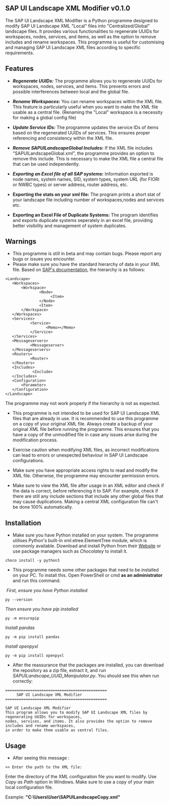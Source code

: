 
## SAP UI Landscape XML Modifier v0.1.0

The SAP UI Landscape XML Modifier is a Python programme designed to modify SAP UI Landscape XML "Local" files into "Centralized/Global" landscape files. It provides various functionalities to regenerate UUIDs for workspaces, nodes, services, and items, as well as the option to remove includes and rename workspaces. This programme is useful for customising and managing SAP UI Landscape XML files according to specific requirements.




## Features

- ***Regenerate UUIDs:*** The programme allows you to regenerate UUIDs for workspaces, nodes, services, and items. This prevents errors and possible interferences between local and the global file.

- ***Rename Workspaces:*** You can rename workspaces within the XML file. This feature is particularly useful when you want to make the XML file usable as a central file. (Renaming the "Local" workspace is a necessity for making a global config file)

- ***Update Service IDs:*** The programme updates the service IDs of items based on the regenerated UUIDs of services. This ensures proper referencing and consistency within the XML file.

- ***Remove SAPUILandscapeGlobal Includes:*** If the XML file includes "SAPUILandscapeGlobal.xml", the programme provides an option to remove this include. This is necessary to make the XML file a central file that can be used independently.

- ***Exporting an Excel file of all SAP systems:*** Information exported is node names, system names, SID, system types, system URL (for FIORI or NWBC types) or server address, router address, etc.

- **Exporting the stats on your xml file:** The program prints a short stat of your landscape file including number of workspaces,nodes and services etc.

- **Exporting an Excel File of Duplicate Systems:** The program identifies and exports duplicate systems seperately in an excel file, providing better visibility and management of system duplicates.

## Warnings

- This programme is still in beta and may contain bugs. Please report any bugs or issues you encounter.
- Please make sure you have the standard hierarchy of data in your XML file. Based on [SAP's documentation](https://www.bing.com/ck/a?!&&p=e846a0c56aad6c19JmltdHM9MTY4Njg3MzYwMCZpZ3VpZD0yMWE5YzQxMS05MzNmLTYzOWQtMGRkMy1kNmY5OTIwNzYyZDYmaW5zaWQ9NTE5Nw&ptn=3&hsh=3&fclid=21a9c411-933f-639d-0dd3-d6f9920762d6&psq=sap+ui+landscape+file+configuration+&u=a1aHR0cHM6Ly9oZWxwLnNhcC5jb20vZG9jL2RmNWY3NTJlYjQwMDRiMmM5ZWNhYjc2OWM5ZjcxMjA4Lzc2MC4wMS9lbi1VUy9zYXBfdWlfbGFuZHNjYXBlX2NvbmZfZ3VpZGUucGRm&ntb=1), the hierarchy is as follows:
```
<Landscape>
   <Workspaces>
       <Workspace>
               <Node>
                    <Item>
               </Node>
               <Item>
       </Workspace>   
   </Workspaces>
   <Services>
           <Service>
                  <Memo></Memo>
           </Service>
   </Services>
   <Messageservers>
           <Messageserver>
   </Messageservers> 
   <Routers>
           <Router>
   </Routers>
   <Includes>
            <Include>
   </Includes>
   <Configuration>
       <Parameter> 
   </Configuration> 
</Landscape>
```

The programme may not work properly if the hierarchy is not as expected.


- This programme is not intended to be used for SAP UI Landscape XML files that are already in use. It is recommended to
use this programme on a copy of your original XML file. Always create a backup of your original XML file before running the programme. This ensures that you have a copy of the unmodified file in case any issues arise during the modification process.

- Exercise caution when modifying XML files, as incorrect modifications can lead to errors or unexpected behaviour in SAP UI Landscape configurations.

- Make sure you have appropriate access rights to read and modify the XML file. Otherwise, the programme may encounter permission errors.

- Make sure to view the XML file after usage in an XML editor and check if the data is correct, before referencing it to SAP. For example, check if there are still any include sections that include any other global files that may cause duplications. Making a central XML configuration file can't be done 100% automatically.


## Installation


- Make sure you have Python installed on your system. The programme utilises Python's built-in xml.etree.ElementTree module, which is commonly available. Download and install Python from their [Website](https://www.python.org/?downloads) or use package managers such as *Chocolatey* to install it.

```
choco install -y python3
```

- This programme needs some other packages that need to be installed on your PC. To install this. Open PowerShell or cmd **as an administrator** and run this command.
 
 
 *First, ensure you have Python installed*
```
py --version
```
*Then ensure you have pip installed*
```
py -m ensurepip
```
*Install pandas*
```
py -m pip install pandas
```
*Install openpyxl*
```
py -m pip install openpyxl
```
- After the reassurance that the packages are installed, you can download the repository as a zip file, extract it, and run *SAPUILandscape_UUID_Manipulator.py*.
You should see this when run correctly:
```
=============================================
     SAP UI Landscape XML Modifier
=============================================

SAP UI Landscape XML Modifier
This program allows you to modify SAP UI Landscape XML files by regenerating UUIDs for workspaces,
nodes, services, and items. It also provides the option to remove includes and rename workspaces,
in order to make them usable as central files.
```


## Usage

- After seeing this message :

```
>> Enter the path to the XML file: 
```
Enter the directory of the XML configuration file you want to modify. Use *Copy as Path* option in Windows. Make sure to use a copy of your main local configuration file.

Example: __"C:\Users\User\SAPUILandscapeCopy.xml"__



